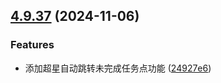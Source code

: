 ## [4.9.37](https://github.com/ocsjs/ocsjs/compare/4.9.36...4.9.37) (2024-11-06)


### Features

* 添加超星自动跳转未完成任务点功能 ([24927e6](https://github.com/ocsjs/ocsjs/commit/24927e63e765d990ef6f0971b40121f8507463fd))



